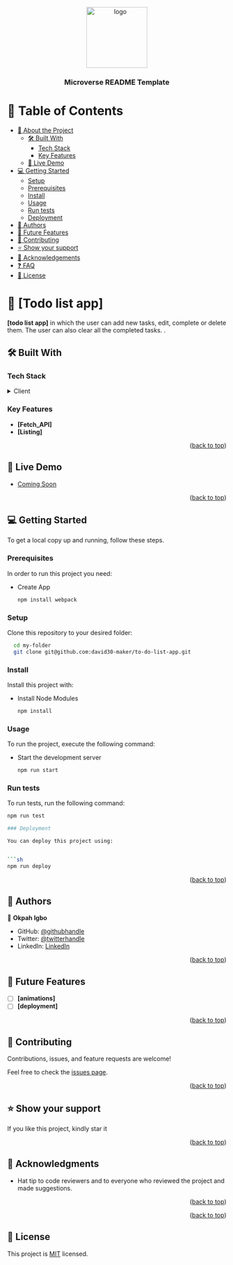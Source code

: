 <a name="readme-top"></a>

<div align="center">

  <img src="src/icons/favicon-180.png" alt="logo" width="140"  height="auto" />
  <br/>

  <h3><b>Microverse README Template</b></h3>

</div>

# :green_book: Table of Contents

- [:book: About the Project](#about-project)
  - [🛠 Built With](#built-with)
    - [Tech Stack](#tech-stack)
    - [Key Features](#key-features)
  - [:rocket: Live Demo](#live-demo)
- [:computer: Getting Started](#getting-started)
  - [Setup](#setup)
  - [Prerequisites](#prerequisites)
  - [Install](#install)
  - [Usage](#usage)
  - [Run tests](#run-tests)
  - [Deployment](#triangular_flag_on_post-deployment)
- [:busts_in_silhouette: Authors](#authors)
- [:telescope: Future Features](#future-features)
- [:handshake: Contributing](#contributing)
- [:star:️ Show your support](#support)
- [:pray: Acknowledgements](#acknowledgements)
- [:question: FAQ](#faq)
- [:memo: License](#license)

# :book: [Todo list app] <a name="about-project"></a>

**[todo list app]** in which the user can add new tasks, edit, complete or delete them. The user can also clear all the completed tasks.
.

## 🛠 Built With <a name="built-with"></a>

### Tech Stack <a name="tech-stack"></a>

<details>
  <summary>Client</summary>
  <ul>
    <li><a href="https://developer.mozilla.org/en-US/docs/Web/HTML">HTML</a></li>
    <li><a href="https://developer.mozilla.org/en-US/docs/Web/CSS">CSS</a></li>
    <li><a href="https://developer.mozilla.org/en-US/docs/Web/JavaScript">JavaScript</a></li>
    <li><a href="https://webpack.js.org/guides/getting-started/">Webpack</a></li>
  </ul>
</details>

### Key Features <a name="key-features"></a>

- **[Fetch_API]**
- **[Listing]**

<p align="right">(<a href="#readme-top">back to top</a>)</p>

## :rocket: Live Demo <a name="live-demo"></a>

- [Coming Soon](https://livedemo.com/)

<p align="right">(<a href="#readme-top">back to top</a>)</p>

## :computer: Getting Started <a name="getting-started"></a>

To get a local copy up and running, follow these steps.

### Prerequisites

In order to run this project you need:

- Create App

   ```sh
   npm install webpack
   ```
   
### Setup

Clone this repository to your desired folder:

```sh
  cd my-folder
  git clone git@github.com:david30-maker/to-do-list-app.git
```

### Install

Install this project with:


- Install Node Modules

   ```sh
   npm install
   ```

### Usage

To run the project, execute the following command:


- Start the development server

   ```sh
   npm run start
   ```

### Run tests

To run tests, run the following command:

   ```sh
   npm run test

### Deployment

You can deploy this project using:


```sh
npm run deploy
```

<p align="right">(<a href="#readme-top">back to top</a>)</p>

## :busts_in_silhouette: Authors <a name="authors"></a>

:bust_in_silhouette: **Okpah Igbo**

- GitHub: [@githubhandle](https://github.com/david30-maker)
- Twitter: [@twitterhandle](https://twitter.com/davidigbo)
- LinkedIn: [LinkedIn](https://linkedin.com/in/dvid-igbo-464196184/)

<p align="right">(<a href="#readme-top">back to top</a>)</p>

## :telescope: Future Features <a name="future-features"></a>

- [ ] **[animations]**
- [ ] **[deployment]**

<p align="right">(<a href="#readme-top">back to top</a>)</p>

## :handshake: Contributing <a name="contributing"></a>

Contributions, issues, and feature requests are welcome!

Feel free to check the [issues page](https://github.com/david30-maker/to-do-list-app/issues).

<p align="right">(<a href="#readme-top">back to top</a>)</p>

## :star:️ Show your support <a name="support"></a>

If you like this project, kindly star it

<p align="right">(<a href="#readme-top">back to top</a>)</p>

## :pray: Acknowledgments <a name="acknowledgements"></a>

- Hat tip to code reviewers and to everyone who reviewed the project and made suggestions.

<p align="right">(<a href="#readme-top">back to top</a>)</p>

<p align="right">(<a href="#readme-top">back to top</a>)</p>

## :memo: License <a name="license"></a>

This project is [MIT](./LICENSE) licensed.

